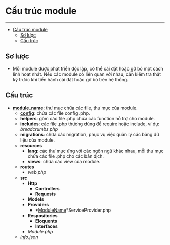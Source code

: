 # Cấu trúc module

---

- [Cấu trúc module](#c%e1%ba%a5u-tr%c3%bac-module)
  - [Sơ lược](#s%c6%a1-l%c6%b0%e1%bb%a3c)
  - [Cấu trúc](#c%e1%ba%a5u-tr%c3%bac)

<a name="sơ-lược"></a>
## Sơ lược

- Mỗi module được phát triển độc lập, có thể cài đặt hoặc gỡ bỏ một cách linh hoạt nhất. Nếu các module có liên quan với nhau, cần kiểm tra thật kỹ trước khi tiến hành cài đặt hoặc gỡ bỏ trên hệ thống.

<a name="cấu-trúc"></a>
## Cấu trúc

- **<u>module_name</u>**: thư mục chứa các file, thư mục của module.
    - [**config**](/{{route}}/{{version}}/module/config): chứa các file config .php.
    - **helpers**: gồm các file .php chứa các function hỗ trợ cho module.
    - **includes**: các file .php thường dùng để require hoặc include, ví dụ: *breadcrumbs.php*
    - **migrations**: chứa các migration, phục vụ việc quản lý các bảng dữ liệu của module.
    - **resources**
        - **lang**: các thư mục ứng với các ngôn ngữ khác nhau, mỗi thư mục chứa các file .php cho các bản dịch.
        - **views**: chứa các view của module.
    - **routes**
        - *web.php*
    - **src**
        - **Http**
            - **Controllers**
            - **Requests**
        - **Models**
        - **Providers**
            - *<u>ModuleName</u>*ServiceProvider.php
        - **Respositories**
            - **Eloquents**
            - **Interfaces**
        - *Module.php*
    - [*info.json*](/{{route}}/{{version}}/module/info_json)
